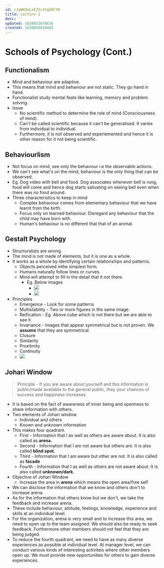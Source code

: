 ```yaml
---
id: cJgWHImLxEZIc3tg6OCYN
title: Lecture 2
desc: ''
updated: 1630851678636
created: 1630848418482
---
```


# Schools of Psychology (Cont.)

## Functionalism
* Mind and behaviour are adaptive.
* This means that mind and behaviour are not static. They go hand in hand.
* Functionalist study mental feats like learning, memory and problem solving.
* Issue
    * No scientific method to determine the role of mind (Consciousness of mind).
    * Can't be called scientific because it can't be generalised. It varies from individual to individual.
    * Furthermore, it is not observed and experiemented and hence it is other reason for it not being scientific.

## Behaviourlism
* Not focus on mind, see only the behaviour i.e the observable actions.
* We can't see what's on the mind, behaviour is the only thing that can be observed.
* Eg. Dog video with bell and food. Dog associates whenever bell is rung, food will come and hence dog starts salivating on seeing bell even when there was no food around.
* Three characteristics to keep in mind
    * Complex behaviour comes from elementary behaviour that we have learnt from the birth.
    * Focus only on learned behaviour. Disregard any behaviour that the child may have born with.
    * Human's behaviour is no different that that of an animal.

## Gestalt Psychology
* Structuralists are wrong.
* The mind is not made of elements, but it is one as a whole.
* It works as a whole by identifying certain relationships and patterns.
    * Objects perceived inthe simplest form.
    * Humans naturally follow lines or curves.
    * Mind will attempt to fill in the detail that it not there.
        * Eg. Below images
            * ![](/assets/images/2021-09-05-19-13-45.png)
            * ![](/assets/images/2021-09-05-19-13-58.png)
* Principles
    * Emergence - Look for some patterns
    * Multistability - Two or more figures in the same image.
    * Reification - Eg. Above cube which is not there but we are able to see it.
    * Invariance - Images that appear symmetrical but is not proven. We **assume** that they are symmetrical.
    * Closure
    * Similarity
    * Proxitmity
    * Continuity
    * ![](/assets/images/2021-09-05-19-16-48.png)

## Johari Window
> Principle - If you are aware about yourself and this information is public/made available to the general public, they your chances of success and happiness increases.

* It is based on the fact of awareness of inner being and openness to share information with others.
* Two elements of Johari window
    * Individual and others
    * Known and unknown information
* This makes four quadrant.
    * First - Information that I as well as others are aware about. It is also called as **arena.**
    * Second - Information that I am not aware but others are. It is also called **blind spot.**
    * Third - Information that I am aware but other are not. It is also called as **facade**
    * Fourth - Information that I as well as others are not aware about. It is also called **unknown/dark.**
* Objective of Johari Window
    * Increase the area in **arena** which means the open area/free self
* We can disclose the information that we know and others don't to increase arena.
* As for the information that others know but we don't, we take the feedback and increase arena.
* These include behaviour, attitude, feelings, knowledge, experience and skills at an individual level.
* For the organization, arena is very small and to increase this area, we need to open up to the team assigned. We should also be ready to seek feedback. Furthermore other members should not feel that they are being judged.
* To reduce the fourth quadrant, we need to have as many diverse experiences as possible at individual level. At manager level, we can conduct various kinds of interesting activiteis where other members open up. We must provide new opportunities for others to gain diverse experiences.

